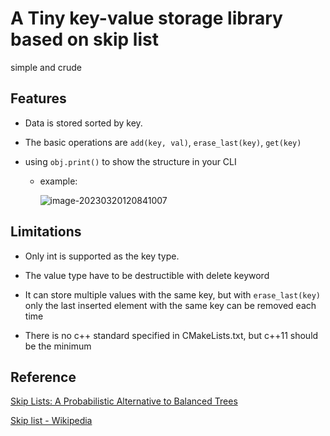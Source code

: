 # A Tiny key-value storage library based on skip list

simple and crude

## Features

* Data is stored sorted by key.

* The basic operations are `add(key, val)`, `erase_last(key)`, `get(key)`

* using `obj.print()` to show the structure in your CLI

  * example:

    ![image-20230320120841007](C:\Users\xsedv\AppData\Roaming\Typora\typora-user-images\image-20230320120841007.png)

## Limitations

* Only int is supported as the key type.
* The value type have to be destructible with delete keyword
* It can store multiple values with the same key, but with `erase_last(key)` only the last inserted element with the same key can be removed each time

* There is no c++ standard specified in CMakeLists.txt, but c++11 should be the minimum

## Reference

[Skip Lists: A Probabilistic Alternative to Balanced Trees](https://leetcode.cn/link/?target=https://15721.courses.cs.cmu.edu/spring2018/papers/08-oltpindexes1/pugh-skiplists-cacm1990.pdf)

[Skip list - Wikipedia](https://en.wikipedia.org/wiki/Skip_list)